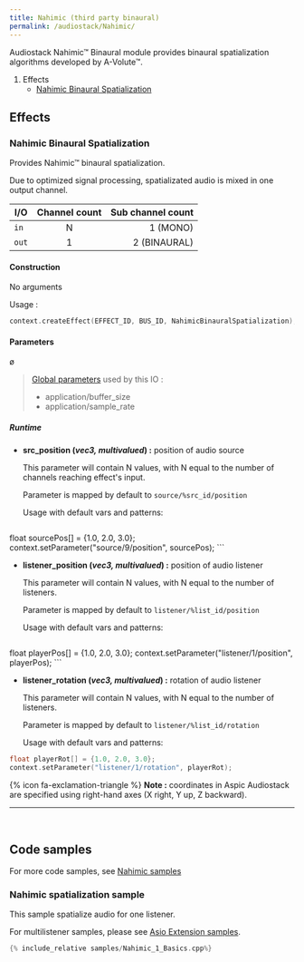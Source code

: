 ```yaml
---
title: Nahimic (third party binaural)
permalink: /audiostack/Nahimic/
---
```


Audiostack Nahimic&trade; Binaural module provides binaural spatialization algorithms developed by A-Volute&trade;.

1. Effects
	* [Nahimic Binaural Spatialization](#nahimic-binaural-spatialization)









## Effects

### Nahimic Binaural Spatialization

Provides Nahimic&trade; binaural spatialization. 

Due to optimized signal processing, spatializated audio is mixed in one output channel.

| I/O		| Channel count 		| Sub channel count	|
-|:-:|-:
|`in`		|N						|1 (MONO)			|
|`out`		|1						|2 (BINAURAL)			|

#### Construction

No arguments 

Usage : 
```cpp
context.createEffect(EFFECT_ID, BUS_ID, NahimicBinauralSpatialization);
```

#### Parameters

ø

> [Global parameters](../applicationparameters) used by this IO :
> - application/buffer_size
> - application/sample_rate

##### Runtime

- **src_position (*vec3, multivalued*) :** position of audio source

	This parameter will contain N values, with N equal to the number of channels reaching effect's input.

	Parameter is mapped by default to `source/%src_id/position`

	Usage with default vars and patterns:
	``` cpp
float sourcePos[] = {1.0, 2.0, 3.0};
context.setParameter("source/9/position", sourcePos);
	```
	
- **listener_position (*vec3, multivalued*) :** position of audio listener

	This parameter will contain N values, with N equal to the number of listeners.

	Parameter is mapped by default to `listener/%list_id/position`
	
	Usage with default vars and patterns:
	``` cpp
float playerPos[] = {1.0, 2.0, 3.0};
context.setParameter("listener/1/position", playerPos);
	```
	
- **listener_rotation (*vec3, multivalued*) :** rotation of audio listener

	This parameter will contain N values, with N equal to the number of listeners.

	Parameter is mapped by default to `listener/%list_id/rotation`
	
	Usage with default vars and patterns: 
``` cpp
float playerRot[] = {1.0, 2.0, 3.0};
context.setParameter("listener/1/rotation", playerRot);
```
	
{% icon fa-exclamation-triangle  %} **Note :** coordinates in Aspic Audiostack are specified using right-hand axes (X right, Y up, Z backward).

	


------

<br/>


## Code samples

For more code samples, see [Nahimic samples](../extensions/ExtNahimicSamples)

### Nahimic spatialization sample

This sample spatialize audio for one listener.

For multilistener samples, please see [Asio Extension samples](../extensions/ExtAsioSamples).

```cpp
{% include_relative samples/Nahimic_1_Basics.cpp%}
```

